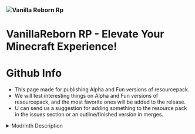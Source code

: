 
### ![Vanilla Reborn Rp](https://cdn.modrinth.com/data/cached_images/e8531a6a09c731fa0d03d674e9208fbf0d86a068.png)

# VanillaReborn RP - Elevate Your Minecraft Experience!

# **Github Info**
- This page made for publishing Alpha and Fun versions of resourcepack.
- We will test interesting things on Alpha and Fun versions of resourcepack, and the most favorite ones will be added to the release.
- U can send us a suggestion for adding something to the resource pack in the issues section or an outline/finished version in merges.

<details>
<summary>Modrinth Description</summary>

## **Description:**
Welcome to VanillaReborn RP – the ultimate resource pack designed to elevate your Minecraft experience to new heights! This pack is meticulously crafted to enhance the visual appeal and immersive atmosphere of the game, providing players with stunning visuals and a more captivating gameplay experience.

## **Features:**
- **Enhanced Textures:** Immerse yourself in the world of Minecraft with enhanced textures that add depth and detail to every block and item.
- **Compatibility:** Compatible with a wide range of mods and shaders, allowing you to customize your Minecraft experience even further.
- **Regular Updates:** We're committed to improving EnhancedCraft with regular updates, ensuring compatibility with the latest versions of Minecraft and adding new features based on player feedback.

## **Requirements:**
- Minecraft version 1.19 and above
- Optifine or [Sodium](https://modrinth.com/mod/sodium) + Preferably [CITResewn](https://modrinth.com/mod/cit-resewn)
- Windows, macOS, or Linux operating system

Enhance your Minecraft experience with VanillaReborn RP and discover a whole new level of immersion and beauty in the world of blocks and pixels!

</details>

